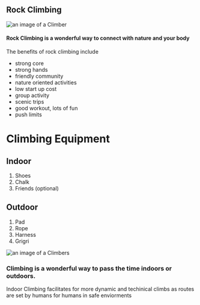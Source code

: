 ## Rock Climbing

![an image of a Climber](https://image.redbull.com/rbcom/052/2018-07-06/7fa619f5-529b-4168-bba8-6a01725ff786/0012/0/0/2306/3295/4942/1150/1/climbing-collection.jpg)

#### Rock Climbing is a wonderful way to connect with nature and your body
The benefits of rock climbing include
* strong core
* strong hands
* friendly community 
* nature oriented activities 
* low start up cost
* group activity
* scenic trips 
* good workout, lots of fun
* push limits

# Climbing Equipment 
## Indoor 
1. Shoes
2. Chalk
3. Friends (optional)
## Outdoor
1. Pad
2. Rope
3. Harness
4. Grigri

![an image of a Climbers](https://images.squarespace-cdn.com/content/v1/5876a2575016e15c31331ed0/1523461667708-ZB6MPBUTRJ1XO5UPGQDZ/ke17ZwdGBToddI8pDm48kFWxnDtCdRm2WA9rXcwtIYR7gQa3H78H3Y0txjaiv_0fDoOvxcdMmMKkDsyUqMSsMWxHk725yiiHCCLfrh8O1z5QPOohDIaIeljMHgDF5CVlOqpeNLcJ80NK65_fV7S1UcTSrQkGwCGRqSxozz07hWZrYGYYH8sg4qn8Lpf9k1pYMHPsat2_S1jaQY3SwdyaXg/first-time-climbers-RVA.jpg?format=1500w)
### Climbing is a wonderful way to pass the time indoors or outdoors.
Indoor Climbing facilitates for more dynamic and techinical climbs as routes are set by humans for humans in safe enviorments
